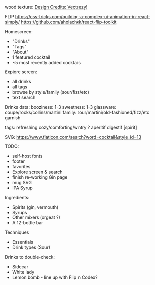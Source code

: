 wood texture: <a href="https://vecteezy.com">Design Credits: Vecteezy!</a>

FLIP
https://css-tricks.com/building-a-complex-ui-animation-in-react-simply/
https://github.com/aholachek/react-flip-toolkit

Homescreen:
* "Drinks"
* "Tags"
* "About"
* 1 featured cocktail
* ~5 most recently added cocktails

Explore screen:
* all drinks
* all tags
* browse by style/family (sour/fizz/etc)
* text search

Drinks data:
booziness: 1-3
sweetness: 1-3
glassware: coupe/rocks/collins/martini
family: sour/martini/old-fashioned/fizz/etc
garnish

tags:
refreshing
cozy/comforting/wintry ?
aperitif
digestif
[spirit]


SVG:
https://www.flaticon.com/search?word=cocktail&style_id=13


TODO:
* self-host fonts
* footer
* favorites
* Explore screen & search
* finish re-working Gin page
* mug SVG
* IPA Syrup


Ingredients:
 * Spirits (gin, vermouth)
 * Syrups
 * Other mixers (orgeat ?)
 * A 12-bottle bar

Techniques
 * Essentials
 * Drink types (Sour)

Drinks to double-check:
 * Sidecar
 * White lady
 * Lemon bomb - line up with Flip in Codex?

